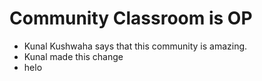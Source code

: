 # Community Classroom is OP

- Kunal Kushwaha says that this community is amazing.
- Kunal made this change
- helo
